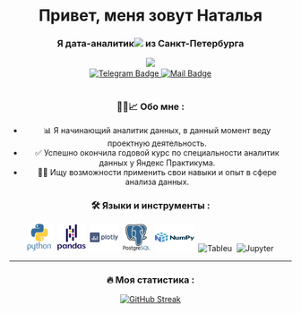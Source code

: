 <div id="header" align="center">
    <h1>Привет, меня зовут Наталья</h1>
    <h3>Я дата-аналитик<img src="https://i.giphy.com/media/v1.Y2lkPTc5MGI3NjExc3YzNnVzaGduOWhocjdicmJ5emx3MGx3M2h5Mjh0Nmc3NmJlZ2FhYyZlcD12MV9pbnRlcm5hbF9naWZfYnlfaWQmY3Q9Zw/ww9Z3l8wl4szKyRIro/giphy.gif" width="30"> из Санкт-Петербурга</h3>
</div>
<div id="header" align="center">
  <img src="https://i.giphy.com/media/v1.Y2lkPTc5MGI3NjExZGt2MW9pNmFnNjljYmhidndoamNjcG1iY3U5M2tzMjVpMTN4dnh2biZlcD12MV9pbnRlcm5hbF9naWZfYnlfaWQmY3Q9Zw/ZIVMa4UTGiudk2FPh8/giphy.gif" width="200"/>
</div>
<div id="socials" align="center">
 <a href="https://t.me/Nmerk9">
   <img src="https://img.shields.io/badge/Telegram-blue?logo=telegram&logoColor=wight&style=for-the-badge" alt="Telegram Badge"/>
</a>
 <a href="mailto:natmerkur@yandex.ru">
  <img src="https://img.shields.io/badge/Mail-orange?logo=mail&logoColor=blue&style=for-the-badge" alt="Mail Badge"/>
 </a>   
</div> 
<div id="header" align="center">
<img src="https://komarev.com/ghpvc/?username=nmerka&style=flat-square&color=blue" alt=""/>
    
### :woman_technologist::chart_with_upwards_trend: Обо мне :

- :bar_chart: Я начинающий аналитик данных, в данный момент веду проектную деятельность. 
- :white_check_mark: Успешно окончила годовой курс по специальности аналитик данных у Яндекс Практикума.
- :woman_student: Ищу возможности применить свои навыки и опыт в сфере анализа данных.




### :hammer_and_wrench: Языки и инструменты :
<div>
  <img src="https://github.com/devicons/devicon/blob/master/icons/python/python-original-wordmark.svg" title="Python" alt="Python" width="50" height="50"/>&nbsp;  
  <img src="https://github.com/devicons/devicon/blob/master/icons/pandas/pandas-original-wordmark.svg" title="Pandas" alt="Pandas" width="50" height="50"/>&nbsp;
  <img src="https://github.com/devicons/devicon/blob/master/icons/plotly/plotly-original-wordmark.svg" title="Plotly" alt="Plotly" width="50" height="50"/>&nbsp;
  <img src="https://github.com/devicons/devicon/blob/master/icons/postgresql/postgresql-original-wordmark.svg" title="Postgresql" alt="Postgresql" width="50" height="50"/>&nbsp;
  <img src="https://github.com/devicons/devicon/blob/master/icons/numpy/numpy-original-wordmark.svg" title="numpy" alt="numpy" width="70" height="50"/>&nbsp;
  <img src="https://camo.githubusercontent.com/f1a5d5dcdd2d08565b8aa325adb68eaaf237c133cceb5a8426fbc04d5fecc5b3/68747470733a2f2f696d672e736869656c64732e696f2f62616467652f2d5461626c6561752d3639623563633f7374796c653d666f722d7468652d6261646765266c6f676f3d7461626c656175" title="Tableu" alt="Tableu" width="80" height="40"/>&nbsp;
  <img src="https://camo.githubusercontent.com/af6c5f49426a00a23ac888da70eac771b4e006d3dbb6180f515cff30a2782fe7/68747470733a2f2f696d672e736869656c64732e696f2f62616467652f2d4a7570797465722d3639623563633f7374796c653d666f722d7468652d6261646765266c6f676f3d6a757079746572" title="Jupyter" alt="Jupyter" width="80" height="40"/>&nbsp;  
    
  ---

### :fire: Моя статистика :
[![GitHub Streak](http://github-readme-streak-stats.herokuapp.com?user=nmerka&theme=dark&background=000000)](https://git.io/streak-stats)
